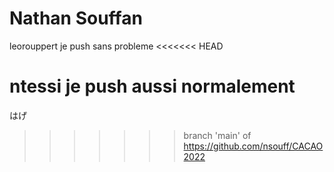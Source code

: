 # Nathan Souffan
leorouppert
je push sans probleme
<<<<<<< HEAD

ntessi 
je push aussi normalement
=======
はげ
>>>>>>> branch 'main' of https://github.com/nsouff/CACAO2022
